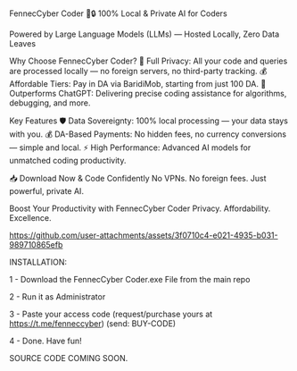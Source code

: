 FennecCyber Coder 🦊🔒
100% Local & Private AI for Coders

Powered by Large Language Models (LLMs) — Hosted Locally, Zero Data Leaves

Why Choose FennecCyber Coder?
🔐 Full Privacy: All your code and queries are processed locally — no foreign servers, no third-party tracking.
💰 Affordable Tiers: Pay in DA via BaridiMob, starting from just 100 DA.
🚀 Outperforms ChatGPT: Delivering precise coding assistance for algorithms, debugging, and more.

Key Features
🛡️ Data Sovereignty: 100% local processing — your data stays with you.
💰 DA-Based Payments: No hidden fees, no currency conversions — simple and local.
⚡ High Performance: Advanced AI models for unmatched coding productivity.

📥 Download Now & Code Confidently
No VPNs. No foreign fees. Just powerful, private AI.

Boost Your Productivity with FennecCyber Coder
Privacy. Affordability. Excellence.





https://github.com/user-attachments/assets/3f0710c4-e021-4935-b031-989710865efb





INSTALLATION:

1 - Download the FennecCyber Coder.exe File from the main repo	

2 - Run it as Administrator	

3 - Paste your access code (request/purchase yours at https://t.me/fenneccyber)	(send: BUY-CODE)

4 - Done. Have fun!	




SOURCE CODE COMING SOON.
